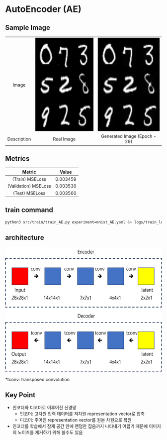# AutoEncoder (AE)

## Sample Image

||||
|:--:|:--:|:--:|
|Image|<img src="./images/AE_real_best.png" width="300" height=300/>|<img src="./images/AE_fake_best.png" width="300" height=300/>|
|Description|Real Image|Generated Image (Epoch - 29)|

## Metrics

|Metric|Value|
|:--:|:--:|
|(Train) MSELoss|0.003459|
|(Validation) MSELoss|0.003530|
|(Test) MSELoss|0.003560|


## train command
```bash
python3 src/train/train_AE.py experiment=mnist_AE.yaml &> logs/train_logs/mnist_AE.log
```

## architecture

<img src="./images/AE.png" width="600" height=400/>

*tconv: transposed convolution

## Key Point

- 인코더와 디코더로 이루어진 신경망
  - 인코더: 고차원 입력 데이터를 저차원 representation vector로 압축
  - 디코더: 주어진 representation vector를 원본 차원으로 복원
- 인코더를 학습해서 잠재 공간 안에 랜덤한 잡음까지 나타내기 어렵기 때문에 이미지의 노이즈를 제거하기 위해 쓸수도 있음
